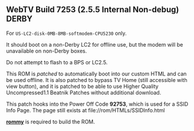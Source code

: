 ## WebTV Build 7253 (2.5.5 Internal Non-debug) DERBY

For `US-LC2-disk-0MB-8MB-softmodem-CPU5230` only.

It should boot on a non-Derby LC2 for offline use, but the modem will be unavailable on non-Derby boxes.

Do not attempt to flash to a BPS or LC2.5.

This ROM is *patched* to automatically boot into our custom HTML and can be used offline.
It is also patched to bypass TV Home (still accessible with view button), and it is patched to be able to use Higher Quality Uncompressed1.1 Beatnik Patches without additional download.

This patch hooks into the Power Off Code **92753**, which is used for a SSID Info Page.
The page still exists at file://rom/HTMLs/SSIDInfo.html

**[rommy](https://github.com/wtvemac/rommy)** is required to build the ROM.
